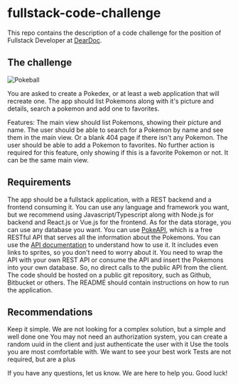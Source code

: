 # fullstack-code-challenge
This repo contains the description of a code challenge for the position of Fullstack Developer at [DearDoc](https://www.getdeardoc.com/).

## The challenge

![Pokeball](https://commons.wikimedia.org/wiki/File:Pok%C3%A9ball.png)

You are asked to create a Pokedex, or at least a web application that will recreate one. The app should list Pokemons along with it's picture and details, search a pokemon and add one to favorites.

Features:
The main view should list Pokemons, showing their picture and name. 
The user should be able to search for a Pokemon by name and see them in the main view. Or a blank 404 page if there isn't any Pokemon. 
The user should be able to add a Pokemon to favorites. No further action is required for this feature, only showing if this is a favorite Pokemon or not. It can be the same main view.


## Requirements

The app should be a fullstack application, with a REST backend and a frontend consuming it. You can use any language and framework you want, but we recommend using Javascript/Typescript along with Node.js for backend and React.js or Vue.js for the frontend.
As for the data storage, you can use any database you want. You can use [PokeAPI](https://pokeapi.co/), which is a free RESTful API that serves all the information about the Pokemons. You can use the [API documentation](https://pokeapi.co/docs/v2) to understand how to use it. It includes even links to sprites, so you don't need to worry about it. You need to wrap the API with your own REST API or consume the API and insert the Pokemons into your own database. So, no direct calls to the public API from the client.
The code should be hosted on a public git repository, such as Github, Bitbucket or others. The README should contain instructions on how to run the application.


## Recommendations

Keep it simple. We are not looking for a complex solution, but a simple and well done one
You may not need an authorization system, you can create a random uuid in the client and just authenticate the user with it
Use the tools you are most comfortable with. We want to see your best work
Tests are not required, but are a plus

If you have any questions, let us know. We are here to help you. Good luck!


